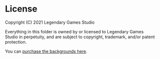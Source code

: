 # License

Copyright (C) 2021 Legendary Games Studio

Everything in this folder is owned by or licensed to Legendary Games Studio in perpetuity, and are subject to copyright, trademark, and/or patent protection.

You can [purchase the backgrounds here](https://kronbits.itch.io/backgrounds).